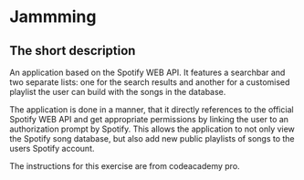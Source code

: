 # Jammming

## The short description
An application based on the Spotify WEB API. It features a searchbar and two separate lists:
one for the search results and another for a customised playlist the user can build with the
songs in the database.

The application is done in a manner, that it directly references to the official Spotify WEB API
and get appropriate permissions by linking the user to an authorization prompt by Spotify.
This allows the application to not only view the Spotify song database, but also add new public playlists
of songs to the users Spotify account.

The instructions for this exercise are from codeacademy pro.